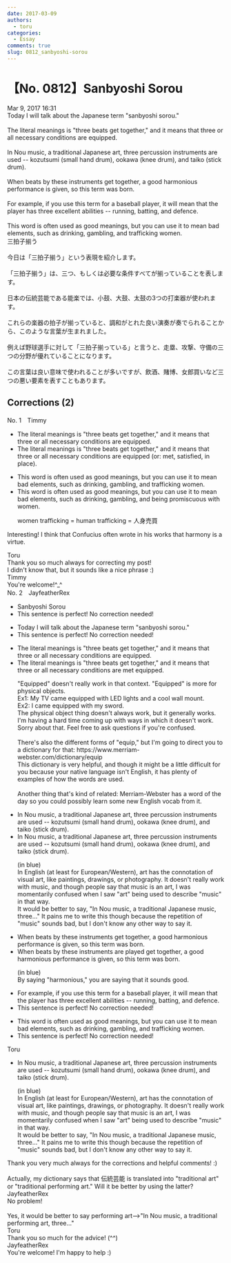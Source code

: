 ```yaml
---
date: 2017-03-09
authors:
  - toru
categories:
  - Essay
comments: true
slug: 0812_sanbyoshi-sorou
---
```


# 【No. 0812】Sanbyoshi Sorou
<div class="date">Mar 9, 2017 16:31</div>
<div id="post"><div id="body_show_ori">
Today I will talk about the Japanese term "sanbyoshi sorou."<br/><br/>The literal meanings is "three beats get together," and it means that three or all necessary conditions are equipped.<br/><br/>In Nou music, a traditional Japanese art, three percussion instruments are used -- kozutsumi (small hand drum), ookawa (knee drum), and taiko (stick drum).<br/><br/>When beats by these instruments get together, a good harmonious performance is given, so this term was born.<br/><br/>For example, if you use this term for a baseball player, it will mean that the player has three excellent abilities -- running, batting, and defence.<br/><br/>This word is often used as good meanings, but you can use it to mean bad elements, such as drinking, gambling, and trafficking women.
</div></div>

<!-- more -->

<div id="post_ja"><div id="body_show_mo">
三拍子揃う<br/><br/>今日は「三拍子揃う」という表現を紹介します。<br/><br/>「三拍子揃う」は、三つ、もしくは必要な条件すべてが揃っていることを表します。<br/><br/>日本の伝統芸能である能楽では、小鼓、大鼓、太鼓の3つの打楽器が使われます。<br/><br/>これらの楽器の拍子が揃っていると、調和がとれた良い演奏が奏でられることから、このような言葉が生まれました。<br/><br/>例えば野球選手に対して「三拍子揃っている」と言うと、走塁、攻撃、守備の三つの分野が優れていることになります。<br/><br/>この言葉は良い意味で使われることが多いですが、飲酒、賭博、女郎買いなど三つの悪い要素を表すこともあります。
</div></div>

## Corrections (2)
<div id="block"><div class="first_name"> No. 1　<span class="just_name">Timmy</span></div><div id="block2">
<ul class="correction_field">
<li class="incorrect">The literal meanings is "three beats get together," and it means that three or all necessary conditions are equipped.</li>
<li class="corrected correct">
The literal meanings is "three beats get together," and it means that three or all necessary conditions are equipped (or: <span class="f_blue">met</span>, <span class="f_blue">satisfied</span>, <span class="f_blue">in place</span>).
</li>
</ul>
<ul class="correction_field">
<li class="incorrect">This word is often used as good meanings, but you can use it to mean bad elements, such as drinking, gambling, and trafficking women.</li>
<li class="corrected correct">
This word is often used as good meanings, but you can use it to mean bad elements, such as drinking, gambling, and <span class="f_blue">being promiscuous with</span> women.
<p class="correction_comment">women trafficking = human trafficking = 人身売買</p>
</li>
</ul>
<p class="comment_small">
 Interesting! I think that Confucius often wrote in his works that harmony is a virtue.
</p>

</div><div class="name"><span class="just_name">Toru</span><br>
Thank you so much always for correcting my post!<br/>I didn't know that, but it sounds like a nice phrase :)
</div>
<div class="name"><span class="just_name">Timmy</span><br>
You're welcome!^_^
</div>
</div>
<div id="block"><div class="first_name"> No. 2　<span class="just_name">JayfeatherRex</span></div><div id="block2">
<ul class="correction_field">
<li class="incorrect">Sanbyoshi Sorou</li>
<li class="corrected perfect">This sentence is perfect! No correction needed!</li>
</ul>
<ul class="correction_field">
<li class="incorrect">Today I will talk about the Japanese term "sanbyoshi sorou."</li>
<li class="corrected perfect">This sentence is perfect! No correction needed!</li>
</ul>
<ul class="correction_field">
<li class="incorrect">The literal meanings is "three beats get together," and it means that three or all necessary conditions are equipped.</li>
<li class="corrected correct">
The literal meanings is "three beats get together," and it means that three or all necessary conditions are <span class="f_red">met </span><span class="sline">equipped</span>.
<p class="correction_comment">"Equipped" doesn't really work in that context.  "Equipped" is more for physical objects.<br/>Ex1: My TV came equipped with LED lights and a cool wall mount.<br/>Ex2: I came equipped with my sword.<br/>The physical object thing doesn't always work, but it generally works.<br/>I'm having a hard time coming up with ways in which it doesn't work.  Sorry about that.  Feel free to ask questions if you're confused.<br/><br/>There's also the different forms of "equip," but I'm going to direct you to a dictionary for that: https://www.merriam-webster.com/dictionary/equip<br/>This dictionary is very helpful, and though it might be a little difficult for you because your native language isn't English, it has plenty of examples of how the words are used.<br/><br/>Another thing that's kind of related: Merriam-Webster has a word of the day so you could possibly learn some new English vocab from it.</p>
</li>
</ul>
<ul class="correction_field">
<li class="incorrect">In Nou music, a traditional Japanese art, three percussion instruments are used -- kozutsumi (small hand drum), ookawa (knee drum), and taiko (stick drum).</li>
<li class="corrected correct">
In Nou music, a traditional Japanese <span class="f_blue">art</span>, three percussion instruments are used -- kozutsumi (small hand drum), ookawa (knee drum), and taiko (stick drum).
<p class="correction_comment">(in blue)<br/>In English (at least for European/Western), art has the connotation of visual art, like paintings, drawings, or photography.  It doesn't really work with music, and though people say that music is an art, I was momentarily confused when I saw "art" being used to describe "music" in that way.  <br/>It would be better to say, "In Nou music, a traditional Japanese music, three..."  It pains me to write this though because the repetition of "music" sounds bad, but I don't know any other way to say it.</p>
</li>
</ul>
<ul class="correction_field">
<li class="incorrect">When beats by these instruments get together, a good harmonious performance is given, so this term was born.</li>
<li class="corrected correct">
When beats by these instruments <span class="f_red">are played </span><span class="sline">get together</span>, a <span class="sline"><span class="f_blue">good </span></span>harmonious performance is given, so this term was born.
<p class="correction_comment">(in blue)<br/>By saying "harmonious," you are saying that it sounds good.</p>
</li>
</ul>
<ul class="correction_field">
<li class="incorrect">For example, if you use this term for a baseball player, it will mean that the player has three excellent abilities -- running, batting, and defence.</li>
<li class="corrected perfect">This sentence is perfect! No correction needed!</li>
</ul>
<ul class="correction_field">
<li class="incorrect">This word is often used as good meanings, but you can use it to mean bad elements, such as drinking, gambling, and trafficking women.</li>
<li class="corrected perfect">This sentence is perfect! No correction needed!</li>
</ul>
</div><div class="name"><span class="just_name">Toru</span><br><div class="quote_field"><ul class="correction_field">
<li class="corrected correct">
In Nou music, a traditional Japanese <span class="f_blue">art</span>, three percussion instruments are used -- kozutsumi (small hand drum), ookawa (knee drum), and taiko (stick drum).
<p class="correction_comment">
(in blue)<br/>In English (at least for European/Western), art has the connotation of visual art, like paintings, drawings, or photography.  It doesn't really work with music, and though people say that music is an art, I was momentarily confused when I saw "art" being used to describe "music" in that way.  <br/>It would be better to say, "In Nou music, a traditional Japanese music, three..."  It pains me to write this though because the repetition of "music" sounds bad, but I don't know any other way to say it.
</p>
</li>
</ul></div>
Thank you very much always for the corrections and helpful comments! :)<br/><br/>Actually, my dictionary says that 伝統芸能 is translated into "traditional art" or "traditional performing art." Will it be better by using the latter?
</div>
<div class="name"><span class="just_name">JayfeatherRex</span><br>
No problem!<br/><br/>Yes, it would be better to say performing art--&gt;"In Nou music, a traditional performing art, three..."
</div>
<div class="name"><span class="just_name">Toru</span><br>
Thank you so much for the advice! (^^)
</div>
<div class="name"><span class="just_name">JayfeatherRex</span><br>
You're welcome!  I'm happy to help :)
</div>
</div>
